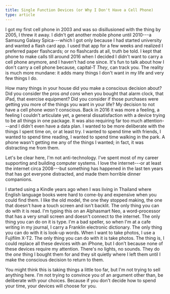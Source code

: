 ```yaml
---
title: Single Function Devices (or Why I Don't Have a Cell Phone)
type: article
---
```


I got my first cell phone in 2003 and was so disillusioned with the thing by 2005, I threw it away. I didn't get another mobile phone until 2010---a Samsung Galaxy Spica---which I got only because I had started university and wanted a flash card app. I used that app for a few weeks and realized I preferred paper flashcards; or no flashcards at all, truth be told. I kept that phone to make calls till around 2016 when I decided I didn't want to carry a cell phone anymore, and I haven't had one since. It's fun to talk about how I don't carry a cell phone because, capital-T *They*, can track you. The reality is much more mundane: it adds many things I don't want in my life and very few things I do.

How many things in your house did you make a conscious decision about? Did you consider the pros *and cons* when you bought that alarm clock, that iPad, that exercise equipment? Did you consider if those purchases were getting you more of the things you want in your life? My decision to not have a cell phone *wasn't* conscious. Back in 2016 it was more a feeling, a feeling I couldn't articulate yet, a general dissatisfaction with a device trying to be all things in one package. It was also requiring far too much attention---and I didn't even have a data plan. I wanted to be more deliberate with the things I spent time on, or at least try. I wanted to spend time with friends, I wanted to spend time reading, I wanted to spend time walking in the park. A phone wasn't getting me any of the things I wanted; in fact, it was distracting me from them.

Let's be clear here, I'm not anti-technology. I've spent most of my career supporting and building computer systems. I love the internet---or at least the internet circa 2008---but something has happened in the last ten years that has got everyone distracted, and made them horrible dinner companions.

I started using a Kindle years ago when I was living in Thailand where English language books were hard to come-by and expensive when you could find them. I like the old model, the one they stopped making, the one that doesn't have a touch screen and isn't backlit. The only thing you can do with it is read. I'm typing this on an Alphasmart Neo, a word-processor that has a very small screen and doesn't connect to the internet. The only thing you can do on it is type. I'm a bad speller, so when I'm at a cafe writing in my journal, I carry a Franklin electronic dictionary. The only thing you can do with it is look-up words. When I want to take photos, I use a Fujifilm X-T2. The only thing you can do with it is take photos. The thing is, I could replace all these devices with an iPhone, but I don't because none of these devices require my attention. There's no lights, no sounds. They do the *one* thing I bought them for and they sit quietly where I left them until I make the conscious decision to return to them.

You might think this is taking things a little too far, but I'm not trying to sell anything here. I'm not trying to convince you of an argument other than, be deliberate with your choices. Because if you don't decide how to spend your time, your devices will choose for you.
